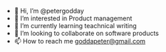 - 👋 Hi, I’m @petergodday
- 👀 I’m interested in Product management
- 🌱 I’m currently learning teachnical writing
- 💞️ I’m looking to collaborate on software products
- 📫 How to reach me goddapeter@gmail.com

<!---
petergodday/petergodday is a ✨ special ✨ repository because its `README.md` (this file) appears on your GitHub profile.
You can click the Preview link to take a look at your changes.
--->
